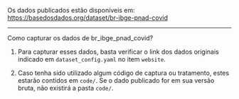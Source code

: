 
Os dados publicados estão disponíveis em: https://basedosdados.org/dataset/br-ibge-pnad-covid

---

Como capturar os dados de br_ibge_pnad_covid?

1. Para capturar esses dados, basta verificar o link dos dados originais indicado em `dataset_config.yaml` no item `website`.

2. Caso tenha sido utilizado algum código de captura ou tratamento, estes estarão contidos em `code/`. Se o dado publicado for em sua versão bruta, não existirá a pasta `code/`.
